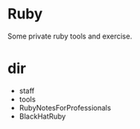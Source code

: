 # Ruby
Some private ruby tools and exercise.



# dir
* staff
* tools
* RubyNotesForProfessionals
* BlackHatRuby


